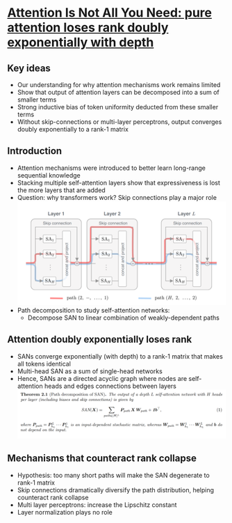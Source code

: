 # [Attention Is Not All You Need: pure attention loses rank doubly exponentially with depth](https://arxiv.org/pdf/2103.03404.pdf)

## Key ideas
* Our understanding for why attention mechanisms work remains limited
* Show that output of attention layers can be decomposed into a sum of smaller terms
* Strong inductive bias of token uniformity deducted from these smaller terms
* Without skip-connections or multi-layer perceptrons, output converges doubly exponentially to a rank-1 matrix

## Introduction
* Attention mechanisms were introduced to better learn long-range sequential knowledge
* Stacking multiple self-attention layers show that expressiveness is lost the more layers that are added
* Question: why transformers work? Skip connections play a major role
![](attention2-san.png)
* Path decomposition to study self-attention networks:
  - Decompose SAN to linear combination of weakly-dependent paths

## Attention doubly exponentially loses rank
* SANs converge exponentially (with depth) to a rank-1 matrix that makes all tokens identical
* Multi-head SAN as a sum of single-head networks
* Hence, SANs are a directed acyclic graph where nodes are self-attention heads and edges connections between layers
![](attention2-path.png)

## Mechanisms that counteract rank collapse
* Hypothesis: too many short paths will make the SAN degenerate to rank-1 matrix
* Skip connections dramatically diversify the path distribution, helping counteract rank collapse
* Multi layer perceptrons: increase the Lipschitz constant
* Layer normalization plays no role
